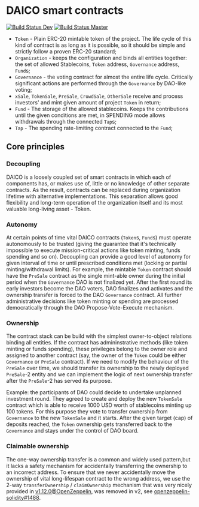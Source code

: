 # DAICO smart contracts

[![Build Status Dev](https://travis-ci.com/OnGridSystems/DAICO-contracts.svg?token=waZyqGFoEW87kExjCQoq&branch=dev)](https://travis-ci.com/OnGridSystems/DAICO-contracts)
[![Build Status Master](https://travis-ci.com/OnGridSystems/DAICO-contracts.svg?token=waZyqGFoEW87kExjCQoq&branch=master)](https://travis-ci.com/OnGridSystems/DAICO-contracts)


* `Token` - Plain ERC-20 mintable token of the project. The life cycle of this kind of contract is as long as it is possible, so it should be simple and strictly follow a proven ERC-20 standard;
* `Organization` - keeps the configuration and binds all entities together: the set of allowed Stablecoins, `Token` address, `Governance` address, `Fund`s;
* `Governance` - the voting contract for almost the entire life cycle. Critically significant actions are performed through the `Governance` by DAO-like voting;
* `xSale`, `TokenSale`, `PreSale`, `CrowdSale`, `OtherSale` receive and process investors' and mint given amount of project `Token` in return;
* `Fund` - The storage of the allowed stablecoins. Keeps the contributions until the given conditions are met, in SPENDING mode allows withdrawals through the connected `Tap`s;
* `Tap` - The spending rate-limiting contract connected to the `Fund`;

## Core principles

### Decoupling
DAICO is a loosely coupled set of smart contracts in which each of components has, or makes use of, little or no knowledge of other separate contracts. As the result, contracts can be replaced during organization lifetime with alternative implementations. This separation allows good flexibility and long-term operation of the organization itself and its most valuable long-living asset - Token.

### Autonomy
At certain points of time vital DAICO contracts (`Token`s, `Fund`s) must operate autonomously to be trusted (giving the guarantee that it's technically impossible to execute mission-critical actions like token minting, funds spending and so on). Decoupling can provide a good level of autonomy for given interval of time or until prescribed conditions met (locking or partial minting/withdrawal limits).
For example, the mintable `Token` contract should have the `PreSale` contract as the single mint-able owner during the initial period when the `Governance` DAO is not finalized yet. After the first round its early investors become the DAO voters, DAO finalizes and activates and the ownership transfer is forced to the DAO `Governance` contract. All further administrative decisions like token minting or spending are processed democratically through the DAO Propose-Vote-Execute mechanism.

### Ownership
The contract stack can be build with the simplest owner-to-object relations binding all entities. If the contract has admininstrative methods (like token minting or funds spending), these privileges belong to the owner role and assigned to another contract (say, the owner of the `Token` could be either `Governance` or `PreSale` contract). If we need to modify the behaviour of the `PreSale` over time, we should transfer its ownership to the newly deployed `PreSale`-2 entity and we can implement the logic of next ownership transfer after the `PreSale`-2 has served its purpose.

Example: the participants of DAO could decide to undertake unplanned investment round. They agreed to create and deploy the new `TokenSale` contract which is able to receive 1000 USD worth of stablecoins minting up 100 tokens. For this purpose they vote to transfer ownership from `Governance` to the new `TokenSale` and it starts. After the given target (cap) of deposits reached, the `Token` ownership gets transferred back to the `Governance` and stays under the control of DAO board.

### Claimable ownership
The one-way ownership transfer is a common and widely used pattern,but it lacks a safety mechanism for accidentally transferring the ownership to an incorrect address. To ensure that we never accidentally move the ownership of vital long-lifespan contract to the wrong address, we use the 2-way `transferOwnership` / `claimOwnership` mechanism that was very nicely provided in [v1.12.0@OpenZeppelin](https://github.com/OpenZeppelin/openzeppelin-solidity/blob/0e65947efbffc592cffea8c2ae9d3b8e11659854/contracts/ownership/Claimable.sol), was removed in v2, see [openzeppelin-solidity#1488](https://github.com/OpenZeppelin/openzeppelin-solidity/issues/1488).
